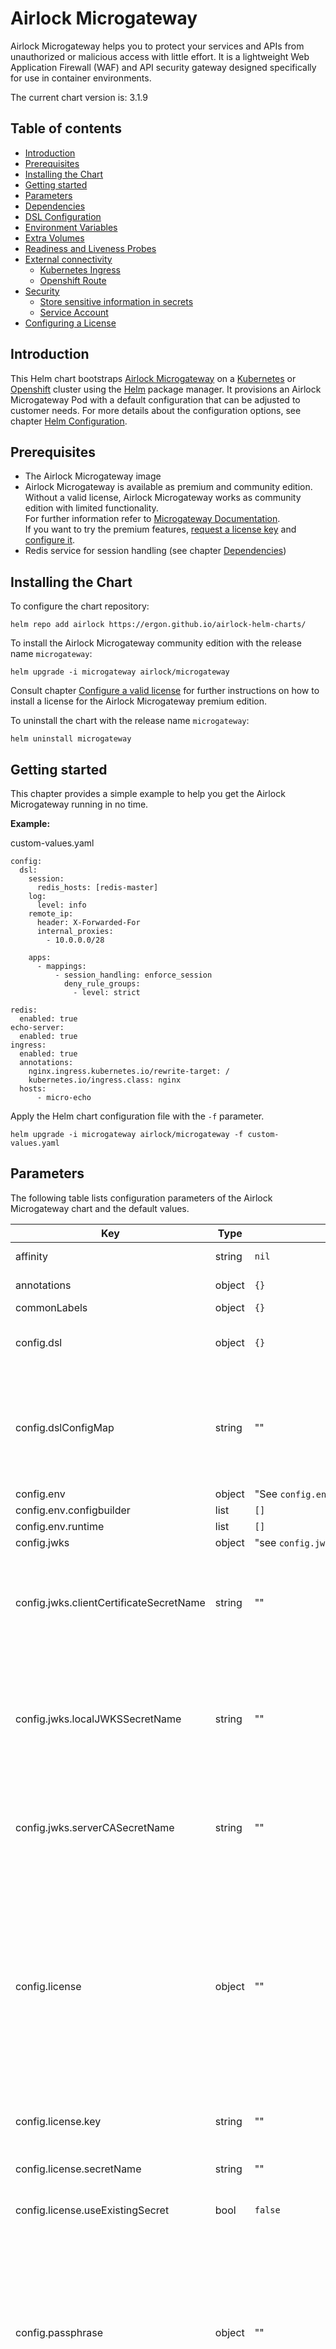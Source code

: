 # Airlock Microgateway

Airlock Microgateway helps you to protect your services and APIs from unauthorized or malicious access with little effort. It is a lightweight Web Application Firewall (WAF) and API security gateway designed specifically for use in container environments.

The current chart version is: 3.1.9

## Table of contents
* [Introduction](#introduction)
* [Prerequisites](#prerequisites)
* [Installing the Chart](#installing-the-chart)
* [Getting started](#getting-started)
* [Parameters](#parameters)
* [Dependencies](#dependencies)
* [DSL Configuration](#dsl-configuration)
* [Environment Variables](#environment-variables)
* [Extra Volumes](#extra-volumes)
* [Readiness and Liveness Probes](#readiness-and-liveness-probes)
* [External connectivity](#external-connectivity)
  * [Kubernetes Ingress](#kubernetes-ingress)
  * [Openshift Route](#openshift-route)
* [Security](#security)
  * [Store sensitive information in secrets](#store-sensitive-information-in-secrets)
  * [Service Account](#service-account)
* [Configuring a License](#configuring-a-license)

## Introduction
This Helm chart bootstraps [Airlock Microgateway](https://www.airlock.com) on a [Kubernetes](https://kubernetes.io) or [Openshift](https://www.openshift.com) cluster using the [Helm](https://helm.sh) package manager. It provisions an Airlock Microgateway Pod with a default configuration that can be adjusted to customer needs. For more details about the configuration options, see chapter [Helm Configuration](#dsl-configuration).

## Prerequisites
* The Airlock Microgateway image
* Airlock Microgateway is available as premium and community edition. <br>
  Without a valid license, Airlock Microgateway works as community edition with limited functionality. <br>
  For further information refer to [Microgateway Documentation](https://docs.airlock.com/microgateway/3.4/). <br>
  If you want to try the premium features, [request a license key](https://airlock.com/microgateway-premium) and [configure it](#configuring-a-license).
* Redis service for session handling (see chapter [Dependencies](#dependencies))

## Installing the Chart
To configure the chart repository:

  ```console
  helm repo add airlock https://ergon.github.io/airlock-helm-charts/
  ```

To install the Airlock Microgateway community edition with the release name `microgateway`:

  ```console
  helm upgrade -i microgateway airlock/microgateway
  ```
Consult chapter [Configure a valid license](#configuring-a-license) for further instructions on how to install a license for the Airlock Microgateway premium edition.

To uninstall the chart with the release name `microgateway`:

  ```console
  helm uninstall microgateway
  ```

## Getting started
This chapter provides a simple example to help you get the Airlock Microgateway running in no time.

**Example:**

  custom-values.yaml
  ```
  config:
    dsl:
      session:
        redis_hosts: [redis-master]
      log:
        level: info
      remote_ip:
        header: X-Forwarded-For
        internal_proxies:
          - 10.0.0.0/28

      apps:
        - mappings:
            - session_handling: enforce_session
              deny_rule_groups:
                - level: strict

  redis:
    enabled: true
  echo-server:
    enabled: true
  ingress:
    enabled: true
    annotations:
      nginx.ingress.kubernetes.io/rewrite-target: /
      kubernetes.io/ingress.class: nginx
    hosts:
        - micro-echo
  ```

 Apply the Helm chart configuration file with the `-f` parameter.
  ```console
  helm upgrade -i microgateway airlock/microgateway -f custom-values.yaml
  ```

## Parameters
The following table lists configuration parameters of the Airlock Microgateway chart and the default values.

| Key | Type | Default                                                | Description |
|-----|------|--------------------------------------------------------|-------------|
| affinity | string | `nil`                                                  | Assign custom [affinity rules](https://kubernetes.io/docs/concepts/configuration/assign-pod-node/) (multiline string). |
| annotations | object | `{}`                                                   | Additional annotations for the Microgateway Deployment |
| commonLabels | object | `{}`                                                   | Labels to add to all resources. |
| config.dsl | object | `{}`                                                   | [DSL configuration](#dsl-configuration) Template rendering fails if `config.dslConfigMap` and `config.dsl` are specified. |
| config.dslConfigMap | string | ""                                                     | Name of the ConfigMap containing the Microgateway DSL configuration file. <br> The DSL is expected in a data entry called `config.yaml`. <br> <br> Template rendering fails if `config.dslConfigMap` and `config.dsl` are specified. |
| config.env | object | "See `config.env.*`"                                   | [DSL Environment Variables](#dsl-environment-variables) |
| config.env.configbuilder | list | `[]`                                                   | [DSL Environment Variables](#dsl-environment-variables) |
| config.env.runtime | list | `[]`                                                   | [Runtime Environment Variables](#runtime-environment-variables) |
| config.jwks | object | "see `config.jwks.*`"                                  | [Secrets for JWKS services](#jwks-service-secrets) |
| config.jwks.clientCertificateSecretName | string | ""                                                     | Name of an existing secret containing:<br><br> Certificate: `client.crt`<br> Private key: `client.key`<br> CA Certificate: `client-ca.crt` <br> The files will be available in '/secret/auth/jwks/tls/client/'. |
| config.jwks.localJWKSSecretName | string | ""                                                     | Name of an existing secret with a jwks json file. The secret must contain:<br><br> JWKS File: `jwks.json`<br><br> The JWKS file will be available in '/secret/jwks/jwks.json' for reference in local JWKS service configurations in the DSL. |
| config.jwks.serverCASecretName | string | ""                                                     | Name of an existing secret containing:<br><br> Server CA Certificate: `server-validation.crt`<br> The files will be available in '/secret/auth/jwks/tls/server/'. |
| config.license | object | ""                                                     | Creates or mounts a secret with an Airlock Microgateway license. <br> If 'useExistingSecret: false' and no 'license.key' is given, the Airlock Microgateway runs in community mode. <br> If 'useExistingSecret: false' and the 'license.key' is given, a secret with the license will be created and mounted. <br> If 'useExistingSecret: true' and 'license.secretName' has a name, the referenced secret will be mounted. <br> If 'useExistingSecret: true' and 'license.key' is given, the license defined in 'secretName' will be used. |
| config.license.key | string | ""                                                     | The Airlock Microgateway license key which will be stored and used in a secret. |
| config.license.secretName | string | ""                                                     | Name of an existing secret containing: <br> <br> license: `license` |
| config.license.useExistingSecret | bool | `false`                                                | Specifies whether a pre-existing secret should be mounted. |
| config.passphrase | object | ""                                                     | Passphrase used for encryption. <br> If 'useExistingSecret: false' and no 'passphrase.value' is given, a random value will be created and stored in a secret. <br> If 'useExistingSecret: false' and a 'passphrase.value' is given, a secret with the passphrase will be created and mounted. <br> If 'useExistingSecret: true' and no 'passphrase.secretName' has a name, the referenced secret will be mounted. <br> If 'useExistingSecret: true' and 'passphrase.value' is given, the passphrase defined in 'secretName' will be used. |
| config.passphrase.secretName | string | ""                                                     | Name of an existing secret containing: <br> <br> passphrase: `passphrase` |
| config.passphrase.useExistingSecret | bool | `false`                                                | Specifies whether a pre-existing secret should be mounted. |
| config.passphrase.value | string | ""                                                     | The passhprase which will be stored and used in a secret. |
| config.tlsSecretName | string | ""                                                     | Name of an existing secret containing:<br><br> _Virtual Host:_<br> Certificate: `frontend-server.crt`<br> Private key: `frontend-server.key`<br> CA: `frontend-server-ca.crt` <br> :exclamation: Update `route.tls.destinationCACertificate` accordingly.<br><br> _Backend:_<br> Certificate: `backend-client.crt`<br> Private key: `backend-client.key`<br> CA: `backend-server-validation-ca.crt` |
| echo-server | object | See `echo-server.*`:                                   | Pre-configured [Echo-Server](#echo-server). |
| echo-server.enabled | bool | `false`                                                | Deploy pre-configured [Echo-Server](#echo-server). |
| extraVolumeMounts | list | `[]`                                                   | Add additional volume mounts. |
| extraVolumes | list | `[]`                                                   | Add additional volumes. [Volumes](https://kubernetes.io/docs/concepts/storage/volumes/) |
| fullnameOverride | string | `""`                                                   | Provide a name to substitute for the full names of resources. |
| hpa | object | See `hpa.*`:                                           | [Horizontal Pod Autoscaler](https://kubernetes.io/docs/tasks/run-application/horizontal-pod-autoscale/) to scale <br> Microgateway based on Memory and CPU consumption.<br><br> :exclamation: Check [API versioning](https://kubernetes.io/docs/concepts/overview/kubernetes-api/#api-versioning) when using this Beta feature. |
| hpa.enabled | bool | `false`                                                | Deploy a horizontal pod autoscaler. |
| hpa.maxReplicas | int | `10`                                                   | Maximum number of Microgateway replicas. |
| hpa.minReplicas | int | `1`                                                    | Minimum number of Microgateway replicas. |
| hpa.resource.cpu | int | `50`                                                   | Average Microgateway CPU consumption in percentage to scale up/down.<br><br> :exclamation: Please set the resource request parameter `resources.cpu` to a value reflecting your actual resource needs if you use autoscaling based on cpu consumption. Otherwise autoscaling will not work as expected. |
| hpa.resource.memory | string | `"3Gi"`                                                | Average Microgateway Memory consumption to scale up/down.<br><br> :exclamation: Update this setting depending on your `resources.limits.memory` setting. |
| image.pullPolicy | string | `"IfNotPresent"`                                       | Pull policy (`Always`, `IfNotPresent`, `Never`) |
| image.repository | object | "See `image.repository.*`"                             | Image repositories for the Airlock Microgateway. |
| image.repository.configbuilder | string | `"docker.io/ergon/airlock-microgateway-configbuilder"` | Image repository for the Airlock Microgateway configbuilder image |
| image.repository.runtime | string | `"docker.io/ergon/airlock-microgateway"`               | Image repository for the Airlock Microgateway runtime image |
| image.tag | string | `"3.4.10"`                                             | Image tag for microgateway and configbuilder image |
| imageCredentials | object | See `imageCredentials.*`:                              | Creates a imagePullSecret with the provided values. |
| imageCredentials.enabled | bool | `false`                                                | Enable the imagePullSecret creation. |
| imageCredentials.password | string | `""`                                                   | imagePullSecret password/Token |
| imageCredentials.registry | string | `"https://index.docker.io/v1/"`                        | imagePullSecret registry |
| imageCredentials.username | string | `""`                                                   | imagePullSecret username |
| imagePullSecrets | list | `[]`                                                   | Reference to one or more secrets to use when pulling images. |
| ingress | object | See `ingress.*`:                                       | [Kubernetes Ingress](#kubernetes-ingress) |
| ingress.annotations | object | `{"nginx.ingress.kubernetes.io/rewrite-target":"/"}`   | Annotations to set on the ingress. |
| ingress.enabled | bool | `false`                                                | Create an ingress object. |
| ingress.hosts | list | `[]`                                                   | List of ingress hosts. A rule will be created for every host. Use an empty list to create a wildcard '*' rule. |
| ingress.labels | object | `{}`                                                   | Additional labels to add on the Microgateway ingress. |
| ingress.path | string | `"/"`                                                  | Path for the ingress. |
| ingress.pathType | string | `"Prefix"`                                             | pathType of the ingress path (used with ingress v1 and higher) |
| ingress.servicePortName | string | `"http"`                                               | Name of the service target port with ingress API version networking.k8s.io/v1 (Kubernetes version >= 1.19) `ingress.servicePortNumber` takes precedence over `ingress.servicePortName` if both are specified. Possible Values are: `http`, `https`. |
| ingress.servicePortNumber | string | `nil`                                                  | Number of the service target port with ingress API version networking.k8s.io/v1 (Kubernetes version >= 1.19) `ingress.servicePortNumber` takes precedence over `ingress.servicePortName` if both are specified. |
| ingress.targetPort | string | `"http"`                                               | Target port of the service with ingress API version networking.k8s.io/v1beta1 (Kubernetes version < 1.19) Possible values are: `http`, `https` or `<number>`. |
| ingress.tls | list | `[]`                                                   | [Ingress TLS](https://kubernetes.io/docs/concepts/services-networking/ingress/#tls) configuration. |
| initResources | object | See `initResources.*`                                  | Resource requests/limits for the init container. <br> [Init container resource limits](https://kubernetes.io/docs/concepts/workloads/pods/init-containers/#resources) |
| initResources.limits | object | See `initResources.limits.*`                           | Resource limits for the init container. |
| initResources.limits.cpu | string | `"1000m"`                                              | CPU limit for the init container. |
| initResources.limits.memory | string | `"512Mi"`                                              | Memory limit for the init container. |
| initResources.requests | object | See `initResources.requests.*`                         | Resource requests for the init container. |
| initResources.requests.cpu | string | `"30m"`                                                | CPU request for the init container. |
| initResources.requests.memory | string | `"256Mi"`                                              | Memory request for the init container. |
| livenessProbe.enabled | bool | `true`                                                 | Enable liveness probes. |
| livenessProbe.failureThreshold | int | `9`                                                    | After how many subsequent failures the pod gets restarted. |
| livenessProbe.initialDelaySeconds | int | `90`                                                   | Initial delay in seconds. |
| livenessProbe.timeoutSeconds | int | `5`                                                    | Timeout of liveness probes, should roughly reflect allowed timeouts from clients. |
| nameOverride | string | `""`                                                   | Provide a name in place of `microgateway`. |
| nodeSelector | object | `{}`                                                   | Define which nodes the pods are scheduled on. |
| podAnnotations | object | `{}`                                                   | Additional annotations for the Microgateway Pod |
| podSecurityContext | object | `{}`                                                   | [Security context for the pods](https://kubernetes.io/docs/tasks/configure-pod-container/security-context/#set-the-security-context-for-a-pod). |
| readinessProbe.enabled | bool | `true`                                                 | Enable readiness probes. |
| readinessProbe.failureThreshold | int | `3`                                                    | After how many tries the pod stops receiving traffic. |
| readinessProbe.initialDelaySeconds | int | `10`                                                   | Initial delay in seconds. |
| redis | object | See `redis.*`:                                         | Pre-configured [Redis](#redis) service. |
| redis.enabled | bool | `false`                                                | Deploy pre-configured [Redis](#redis). |
| replicaCount | int | `1`                                                    | Desired number of Microgateway pods. |
| resources | object | See `resources.*`                                      | Resource requests/limits for the runtime container. <br> [Resource limits](https://kubernetes.io/docs/concepts/configuration/manage-compute-resources-container/#resource-requests-and-limits-of-pod-and-container) <br> [Configure Quality of Service for Pods](https://kubernetes.io/docs/tasks/configure-pod-container/quality-service-pod/) |
| resources.limits | object | See `resources.limits.*`                               | Resource limits for the runtime container. |
| resources.limits.memory | string | `"4048Mi"`                                             | Memory limit for the runtime container. |
| resources.requests | object | See `resources.requests.*`                             | Resource requests for the Microgateway runtime container. These values most like have to be adjusted depending on specific load and usage profiles. <br> Please consult [Microgateway resource requirements](https://docs.airlock.com/microgateway/3.4/#data/1581621320714.html) for some ideas about actual Microgateway resource requirements. |
| resources.requests.cpu | string | `"30m"`                                                | CPU request for the runtime container. |
| resources.requests.memory | string | `"256Mi"`                                              | Memory request for the runtime container. |
| route | object | See `route.*`:                                         | [Openshift Route](#openshift-route) |
| route.annotations | object | `{}`                                                   | Annotations to set on the route. |
| route.enabled | bool | `false`                                                | Create a route object. |
| route.hosts | list | `["virtinc.com"]`                                      | List of host names. <br> A route will be created for every host name listed. No route will be created if no hosts are specified. Use an empty string to generate a route without hostname. |
| route.labels | object | `{}`                                                   | Additional labels add on the Microgateway route. |
| route.path | string | `"/"`                                                  | Path for the route. |
| route.targetPort | string | `"https"`                                              | Target port of the service (`http`, `https` or `<number>`). |
| route.tls.certificate | string | ""                                                     | Certificate to be used (multiline string). |
| route.tls.destinationCACertificate | string | Microgateway's default certificate                     | Validate the Microgateway server certificate against this CA. (multiline string).<br> :exclamation: Must be configured with termination `reencrypt`. |
| route.tls.enabled | bool | `true`                                                 | Enable TLS for the route. |
| route.tls.insecureEdgeTerminationPolicy | string | `"Redirect"`                                           | Define the insecureEdgeTerminationPolicy of the route (`Allow`, `Redirect`, `None`). |
| route.tls.key | string | ""                                                     | Private key to be used for certificate (multiline string). |
| route.tls.termination | string | `"reencrypt"`                                          | Termination of the route (`edge`, `reencrypt`, `passthrough`). |
| securityContext | object | `{}`                                                   | [Security context for a container](https://kubernetes.io/docs/tasks/configure-pod-container/security-context/#set-the-security-context-for-a-container). |
| service.annotations | object | `{}`                                                   | Annotations to set on the service. |
| service.externalTrafficPolicy | string | `Local` if `service.type=LoadBalancer`                 | [externalTrafficPolicy](https://kubernetes.io/docs/tasks/access-application-cluster/create-external-load-balancer/#preserving-the-client-source-ip) |
| service.labels | object | `{}`                                                   | Additional labels to add on the service. |
| service.loadBalancerIP | string | "" if `service.type=LoadBalancer`                      | [loadBalancerIP](https://kubernetes.io/docs/concepts/services-networking/service/#loadbalancer) |
| service.port | int | `80`                                                   | Service port |
| service.tlsPort | int | `443`                                                  | Service TLS port |
| service.type | string | `"ClusterIP"`                                          | [Service type](https://kubernetes.io/docs/concepts/services-networking/service/#publishing-services-service-types) |
| serviceAccount | object | "See `serviceAccount.*`"                               | Specifies the service account under which the microgateway will run. A dedicated service account is created and used by default. <br><br> If `serviceAccount.create=true` and no `serviceAccount.name` is given, a name is generated using the fullname template. <br><br> If `serviceAccount.create=false` and no `serviceAccount.name` is given, the microgateway runs under the default service account. |
| serviceAccount.annotations | object | `{}`                                                   | Annotations to set on the service account. |
| serviceAccount.create | bool | `true`                                                 | Specifies whether a ServiceAccount should be created |
| serviceAccount.labels | object | `{}`                                                   | Additional labels added on the service account. |
| serviceAccount.name | string | `nil`                                                  | The name of the ServiceAccount to use. <br><br> |
| test_request | string | `"/"`                                                  | Request that will be used as a smoketest when 'helm test' is invoked. |
| tolerations | list | `[]`                                                   | Tolerations for use with node [taints](https://kubernetes.io/docs/concepts/configuration/taint-and-toleration/). |

## Dependencies
The Airlock Microgateway Helm chart has the following optional dependencies, which can be enabled for a smooth start.

| Repository | Name | Version |
|------------|------|---------|
| https://charts.bitnami.com/bitnami | redis | 17.4.3 |
| https://ealenn.github.io/charts | echo-server | 0.5.0 |

### Redis
In case that session handling is enabled on Airlock Microgateway, a Redis service needs to be available.

The following example shows how to deploy a redis service with the Helm chart and reference it in the Microgateway DSL:
  ```
  redis:
    enabled: true
  config:
    dsl:
      session:
        redis_hosts: [redis-master]
  ```

**Possible settings**:<br>
Please refer to the [Redis Helm chart](https://hub.helm.sh/charts/bitnami/redis) to see all possible parameters of the Redis Helm chart.

**Adjustments of the default settings**:<br>
The delivered Helm chart comes pre-configured and tested for the dependent Redis service. Adjusting those settings can cause issues.

### Echo-Server
For the first deployment, it could be very useful to have a backend service processing requests. For this purpose the dependent Echo-Server can be deployed by doing the following:
  ```
  echo-server:
    enabled: true
  ```

**Possible settings**:<br>
Please refer to the [Echo-Server Helm chart](https://artifacthub.io/packages/helm/ealenn/echo-server) to see all possible parameters of the Echo-Server Helm chart.

## DSL Configuration
The Microgateway DSL configuration can be provided in 2 different ways:
- within the Helm Chart 'dsl' configuration parameter
- in an existing ConfigMap mounted into the Microgatway pod

**Changing the DSL configuration in a running system**:<br>
The microgateway does not detect DSL changes at runtime. If the DSL configuration is managed by the Helm Chart, a deployment rollout is triggered automatically after a DSL change.
If the DSL is mounted from a volume not managed by the Helm Chart, a manual restart is required.

For a full list of available Microgateway configuration parameters refer to the [Microgateway Documentation](https://docs.airlock.com/microgateway/3.4/)

**Example DSL Parameter:**

  ```
  config:
    dsl:
      session:
        redis_hosts: [redis-master]
      log:
        level: info
      remote_ip:
        header: X-Forwarded-For
        internal_proxies:
          - 10.0.0.0/28

      apps:
        - virtual_host:
            hostname: virtinc.com
          mappings:
            - name: webapp
              entry_path:
                value: /
              operational_mode: integration
              session_handling: enforce_session
            - name: api
              entry_path:
                value: /api/
              session_handling: ignore_session
              openapi:
                spec_file: /config/virtinc_api_openapi.json
              backend:
                hosts:
                  - protocol: https
                    name: custom-backend-service
                    port: 8443

  redis:
    enabled: true

  ```

**Example existing ConfigMap:**

  ```
  config:
    dslConfigMap: microgateway-config

  redis:
    enabled: true

  ```

  microgateway-config.yaml
  ```
  apiVersion: v1
  kind: ConfigMap
  metadata:
    name: microgateway-config
  data:
    config.yaml: |
      session:
        redis_hosts: [redis-master]
      log:
        level: info

      ...
      ...
  ```

## Environment Variables
### DSL Environment Variables
Environment variables can be configured with the Helm chart and used within the [DSL Configuration](#dsl-configuration).
The example below illustrates how to configure environment variables in combination with the [DSL configuration](#dsl-configuration).

  ```
  config:
    env:
      configbuilder:
        - name: OPERATIONAL_MODE
          value: integration
        - name: DR_LOG_ONLY
          value: true
    dsl:
      apps:
        - virtual_host:
            hostname: virtinc.com
          mappings:
            - name: webapp
              operational_mode: ${OPERATIONAL_MODE:-production}
              deny_rules:
                log_only: ${DR_LOG_ONLY:-false}
  ```

### Runtime Environment Variables
The Helm chart also allows to specify environment variables for the runtime container.
The following example shows how to set the timezone of the microgateway:

```
config:
  env:
    runtime:
      - name: TZ
        value: Europe/Zurich
```

## Extra Volumes
The Helm chart allows you to define extra volumes which can be used in the Microgateway.
The configuration of such additional volumes could look like this:

```
extraVolumes:
  - name: mapping
    configMap:
      name: mapping-configmap
extraVolumeMounts:
  - name: mapping
    mountPath: /config/template/mapping.xml
    subPath: mapping.xml

config:
  dsl:
    apps:
    - virtual_host:
        hostname: virtinc.com
      mappings:
        - mapping_template_path: /config/template/mapping.xml
```

## Readiness and Liveness Probes
The Helm chart defines default values for readiness and liveness probes. Use the parameters `readinessProbe` and `livenessProbe` to disable probes or set probe parameters according to your requirements.

The following example shows how to increase the initial delays for liveness and readiness probes.

```
readinessProbe:
  initialDelaySeconds: 90
livenessProbe:
  initialDelaySeconds: 120 
```

## External connectivity
The Helm chart can create a Kubernetes Ingress or Openshift Route object to pass external traffic to the Microgateway service.
In case that those objects have to be created with this Helm chart, just follow along with the description and configuration examples.
If there is already an existing Ingress or Route object and the traffic should only be passed to the Microgateway service, the information in the subchapters should provide useful information about how to integrate into the existing environment.

**Kubernetes vs. Openshift**:<br>
This Helm chart can be used for Kubernetes and Openshift. While Kubernetes has "Ingress" and Openshift has "Route", simply enable the feature which fits to the environment (e.g. in Kubernetes `ingress.enabled=true` and in Openshift `route.enabled=true`).

### Kubernetes Ingress
Kubernetes allows using different kinds of Ingress controllers. Our examples are based on the [nginx-ingress](https://kubernetes.github.io/ingress-nginx) controller.

  The example below shows how to install the nginx-ingress-controller with Helm:
  ```console
  helm repo add ingress-nginx https://kubernetes.github.io/ingress-nginx
  helm repo update

  helm install nginx ingress-nginx/ingress-nginx
  ```

**Note**:<br>
The Microgateway Helm chart itself does not install the nginx-ingress-controller, but allows to create an Ingress object.

#### Ingress terminating HTTP

  To receive HTTP traffic from the outside of the Kubernetes cluster, use the following configuration:
  ```
  ingress:
    enabled: true
    annotations:
      nginx.ingress.kubernetes.io/rewrite-target: /
      kubernetes.io/ingress.class: nginx
    hosts:
        - virtinc.com
  ```

#### Ingress terminating secure HTTPS
The TLS certificate of the Ingress must be in a secret object which is referred to in the Ingress configuration.
At the time of writing, Ingress supports only the default port 443 for HTTPS and directly assumes it is TLS.
In case that multiple hosts are configured, TLS-SNI is used to distinguish what host the client requested.
For each configured `ingress.tls.host`, an `ingress.hosts` entry must also be created to ensure that the ingress rules are created correctly.

  To receive HTTPS traffic from the outside of the Kubernetes cluster, use the following configuration:
  ```
  ingress:
    enabled: true
    annotations:
      nginx.ingress.kubernetes.io/rewrite-target: /
      kubernetes.io/ingress.class: nginx
      nginx.ingress.kubernetes.io/backend-protocol: https
    targetPort: https
    tls:
      - secretName: virtinc-tls-secret
        hosts:
          - virtinc.com
    hosts:
      - virtinc.com
  ```

### Openshift Route
Since the Route controller is already available in an Openshift environment, nothing has to be installed additionally.

#### Route terminating HTTP

  To receive HTTP traffic from the outside of the Openshift cluster, use the following configuration:
  ```
  route:
    enabled: true
    hosts:
      - virtinc.com
    targetPort: http
    tls:
      enabled: false
  ```

#### Route terminating secure HTTPS
Openshift has three different TLS termination types that can be used. Edge, re-encrypt and passthrough.
The subchapters provide the required information to configure it, using the Microgateway Helm chart.

##### Route Edge configuration
With the TLS termination type "Edge", HTTPS traffic is terminated on the Openshift Router.
Therefore, a valid certificate for the specified hosts must be applied.

  To setup Edge TLS termination, use the following configuration:
  ```
  route:
    enabled: true
    hosts:
      - virtinc.com
    tls:
      enabled: true
      termination: edge
      certificate: |
        -----BEGIN CERTIFICATE-----
        MIIDizCCAnOgAwIBAgIJAMQE1QewYs4QMA0GCSqGSIb3DQEBCwUAMFwxCzAJBgNV
        [...]
        77RRptcoQJPvw50z9rJ4wkrb58raUKOqxgvpckQdYdtok0dR6tXbBfC4LHmqq0mo
        -----END CERTIFICATE-----
      key: |
        -----BEGIN RSA PRIVATE KEY-----
        MIIEpAIBAAKCAQEAtXkTjHtDtutxyo1R6N4Eh18IzxoagAHPRzsdB5yeadcVr/bV
        [...]
        pGKu7aodwB4cD5YnfXTvUcTv5tNU0llRLG1J0bg1n9cCo0nTC9sUZw==
        -----END RSA PRIVATE KEY-----
  ```

##### Route Re-encrypt configuration
With the TLS termination type "Re-encrypt", HTTPS is terminated on the Openshift Router and re-encrypted to the Microgateway service.
Because the default in the Microgateway Helm chart for `route.targetPort` is `https`, traffic inside the Openshift cluster is by default encrypted.
The difference to TLS termination type "Edge" is:
* The Microgateway certificate is validated against `route.tls.destinationCACertificate`.
* It is enforced, that `route.targetPort=https` (Edge would also work with `route.targetPort=http`)

In other words, the entire path of the connection is encrypted and verified, also within the Openshift cluster.

  To setup Re-encrypt TLS termination, use the following configuration:
  ```
  route:
    enabled: true
    hosts:
      - virtinc.com
    tls:
      enabled: true
      certificate: |
        -----BEGIN CERTIFICATE-----
        MIIDizCCAnOgAwIBAgIJAMQE1QewYs4QMA0GCSqGSIb3DQEBCwUAMFwxCzAJBgNV
        [...]
        77RRptcoQJPvw50z9rJ4wkrb58raUKOqxg4Jn=
        -----END CERTIFICATE-----
      key: |
        -----BEGIN RSA PRIVATE KEY-----
        MIIEpAIBAAKCAQEAtXkTjHtDtutxyo1R6N4Eh18IzxoagAHPRzsdB5yeadcVr/bV
        [...]
        pGKu7aodwB4cD5YnfXTvUcTv5tNU0llRLG1J0bg1n9cCo0nTC9sUZw==
        -----END RSA PRIVATE KEY-----
      destinationCACertificate: |
        -----BEGIN CERTIFICATE-----
        MIIDrIXdz54xcilsKUoepQkn9e0bmIUVuiXWcQrr8iqjYC+hINNmiq+4YX4lWq2M
        [...]
        K0RRA/rDxZnkbvtTd+hkoMu3Or+pqpOrp2n1pbtzoVl9Hg==
        -----END CERTIFICATE-----
  ```

##### Route Passthrough configuration
With the TLS termination type "Passthrough", HTTPS traffic is sent directly to the Microgateway, without decrypting it on the route.
Therefore, no certificates need to be configured on the Route and termination takes place in the Microgateway.

  To setup Passthrough TLS termination, use the following configuration:
  ```
  route:
    enabled: true
    path: ""
    hosts:
      - virtinc.com
    tls:
      enabled: true
      termination: passthrough
      destinationCACertificate: ""
  ```

#### Hostnames Generated by Openshift
Openshift assigns an automatically generated hostname to a route if you do not provide one.
You can achieve this by specifying an empty string as hostname.

```
route:
  enabled: true
  path: ""
  hosts:
    - ""
```

## Security
The following subchapters describes how to use and securely deploy the Microgateway.

### Store sensitive information in secrets
Airlock Microgateway uses sensitive information that should be protected accordingly. E.g. in Kubernetes or Openshift environments this information should be stored in secrets.
The following subchapters describe which information should be protected and how this can be achieved.

#### Secure handling of the session store passphrase
The Helm chart either creates a secret for the session store passphrase or uses an existing one and configures the Microgateway to use it. Storing sensitive information in secrets is best practise and also secure. Nevertheless, ensure that these secrets are not stored in Git where too many people have access to it.

##### Using an existing passphrase secret

The example below shows how to create a secret containing the passphrase.
  ```console
  kubectl create secret generic microgateway-passphrase --from-file=passphrase=<passphrase_file>
  ```

Reference the secret in the Helm chart configuration file.
  ```
  config:
    passphrase:
      useExistingSecret: true
      secretName: "microgateway-passphrase"    
  ```

##### Creating secrets with the Helm Chart
The example below shows how to create the passphrase secret using the Helm Chart.

```
config:
  passphrase:
    value: "my-passphrase"
```

#### Credentials to pull image from Docker registry
The Microgateway image is published on our Docker Hub repository. The repository itself is public and the image can be pulled without special permissions.
Nevertheless, Docker has [rate limits](https://www.docker.com/increase-rate-limits) for anonymous users in place. Therefore, it is recommended to use an Docker Hub account to pull the image.
In order to download this image, the Helm chart needs the Docker credentials to authenticate against the Docker registry.
Either an already existing Docker secret is provided (`imagePullSecrets`) during the installation of the Microgateway, or a Kubernetes secret is created with the provided credentials (`imageCredentials`).

  The example below shows how to create a secret with the credentials to download the image from the Docker registry.
  ```console
  kubectl create secret docker-registry docker-secret --docker-username=<username> --docker-password=<access_token>
  ```

  Afterwards use this secret in the Helm chart configuration file.
  ```
  imagePullSecrets:
      - name: "docker-secret"
  ```

  The following example shows how to configure the Helm chart so that a Kubernetes credential is created.
```
imageCredentials:
  enabled: true
  username: <username>
  password: <access_token>
```

#### Certificates for Microgateway
The Microgateway can be configured to use a specific certificate for frontend and/or backend connections. The certificate must be stored in a secret
and passed to the Helm chart to use it.

Used for frontend connection:
* Certificate: `frontend-server.crt`
* Private key: `frontend-server.key`
* CA:          `frontend-server-ca.crt`

In case that [Route Re-encrypt configuration](#route-re-encrypt-configuration) is used, ensure that `route.tls.destinationCACertificate` is updated accordingly.

Used for backend connection:
* Certificate: `backend-client.crt`
* Private key: `backend-client.key`
* CA:          `backend-server-validation-ca.crt`

  The example below shows how to create a secret containing certificates for frontend and backend connections.
  ```console
  kubectl create secret generic microgateway-tls \
                                --from-file=frontend-server.crt=<frontend_cert_file> \
                                --from-file=frontend-server.key=<frontend_key_file> \
                                --from-file=frontend-server-ca.crt=<frontend_ca_file> \
                                --from-file=backend-client.crt=<backend_cert_file> \
                                --from-file=backend-client.key=<backend_key_file> \
                                --from-file=backend-ca.crt=<backend_ca_file>
  ```

  Afterwards use this secret in the Helm chart configuration file.
  ```
  config:
    tlsSecretName: "microgateway-tls"
  ```

#### JWKS Service Secrets
JWKS Services can be configured to provide keys for decryption and signature verification of access tokens.
There are two types of JWKS services:
- Local JWKS Services use a static JWKS that is either provided inline in the DSL or through a secret that is mounted into the Microgateway.
- Remote JWKS Services retrieve JWKS files from a remote service.

##### Configure a local JWKS Service with a secret
Create a secret containing your JWKS file if it does not exist yet:
```console
kubectl create secret generic local-jwks --from-file=jwks.json=<jwks_file>
```

A restart of the Microgateway is required in case of changes in the mounted JWKS secret.

Use the secret in the DSL to create a local JWKS service like this:
```
config:
  jwks:
    localJWKSSecretName: local-jwks
  dsl:
    apps:
        - mappings:
            access_token:
              ... your access token configuration ...
              jwks_providers:
                - jwks-local               
    jwks_providers:
      local:
        - name: jwks-local
          jwks_file:  /secret/jwks/jwks.json
```
Note that the JWKS file has to referenced in JWKS service configuration.

##### Configure local JWKS services using extra volume mounts
Parametrization of the Helm Chart only allows to configure one local JWKS Service. For configuring more than one service,
the parameters `extraVolumes` and `extraVolumeMounts` may be used.
With extra volume mounts, JWKS files can be mounted to a path other than `/secret/jwks/jwks.json`.

See [Extra Volumes](#extra-volumes) for additional information and an example.

##### Configure TLS for Remote JWKS Service with secrets
A client certificate and a server CA certificate may be provided for remote JWKS services.

Client Certificate:
```console
kubectl create secret generic jwks-clientsecret --from-file=client.key=<your private key> --from-file=client.crt=<your public key>
```

Server CA Certificate:
```console
kubectl create secret generic jwks-serversecret --from-file=server-validation.crt=<your server ca certificate>
```

Use these secrets in the DSL to configure Remote JWKS Services:
```
config:
  jwks:
    clientCertificateSecretName: jwks-clientsecret
    serverCASecretName: jwks-serversecret
  dsl:
    apps:
        - mappings:
            access_token:
              ... your access token configuration ...
              jwks_providers:
                - jwks-remote               
    jwks_providers:
      remote:
        - name: jwks-remote
          service_url: <jwks service url>
```

##### Configure TLS for Remote JWKS Service using extra volume mounts
Parametrization of the Helm Chart only allows to configure one set of secrets for remote JWKS Services. For configuring more than one service,
the parameters `extraVolumes` and `extraVolumeMounts` may be used.

See [Extra Volumes](#extra-volumes) for additional information and an example.

### Service Account
The Microgateway runs under a dedicated service account created with the deployment by default.
The following example shows how to use an existing service account instead of having one created in the deployment.
```
serviceAccount:
  create: false
  name: <existing service account>
```

## Configuring a License
### Using an existing license secret:
  ```console
  kubectl create secret generic microgateway-license --from-file=license=<license_file>
  ```

 Reference this secret in the Helm chart configuration file:
  ```
  config:
    license:
      useExistingSecret: true
      secretName: "microgateway-license"     
  ```

### Creating a license secret with the Helm Chart
Create a license secret with the Helm chart:
```
config:
  license:
    key: |
      -----BEGIN LICENSE-----
      <my-license>
      -----END LICENSE-----
```

## Additional Information
- Introduction: [Airlock Microgateway](https://www.airlock.com/microgateway)
- Documentation: [Airlock Microgateway Manual](https://docs.airlock.com/microgateway/3.4/)
- Community Support: [Airlock Community Forum](https://forum.airlock.com)
- Integration Example: [Airlock Minikube Example](https://github.com/ergon/airlock-minikube-example)

## About Ergon
*Airlock* is a registered trademark of [Ergon](https://www.ergon.ch). Ergon is a Swiss leader in leveraging digitalisation to create unique and effective client benefits, from conception to market, the result of which is the international distribution of globally revered products.